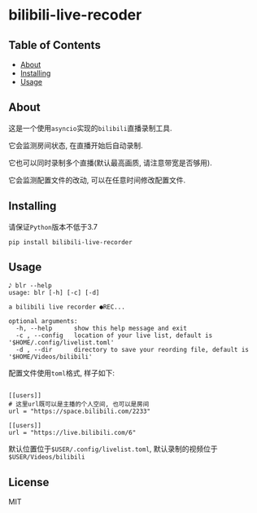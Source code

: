 # bilibili-live-recoder

## Table of Contents

- [About](#about)
- [Installing](#installing)
- [Usage](#usage)

## About
这是一个使用`asyncio`实现的`bilibili`直播录制工具.


它会监测房间状态, 在直播开始后自动录制.

它也可以同时录制多个直播(默认最高画质, 请注意带宽是否够用).

它会监测配置文件的改动, 可以在任意时间修改配置文件.


## Installing

请保证`Python`版本不低于3.7

```
pip install bilibili-live-recorder
```

## Usage

```
𝅘𝅥𝅮 blr --help
usage: blr [-h] [-c] [-d]

a bilibili live recorder ●REC...

optional arguments:
  -h, --help      show this help message and exit
  -c , --config   location of your live list, default is '$HOME/.config/livelist.toml'
  -d , --dir      directory to save your reording file, default is '$HOME/Videos/bilibili'

```
配置文件使用`toml`格式, 样子如下:
```

[[users]]
# 这里url既可以是主播的个人空间, 也可以是房间
url = "https://space.bilibili.com/2233"

[[users]]
url = "https://live.bilibili.com/6"

```
默认位置位于`$USER/.config/livelist.toml`, 默认录制的视频位于`$USER/Videos/bilibili`


## License
MIT